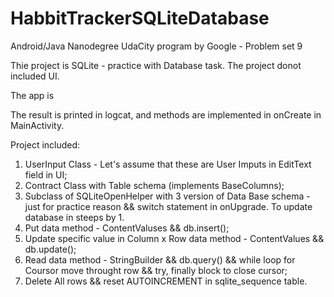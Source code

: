 # HabbitTrackerSQLiteDatabase
Android/Java Nanodegree UdaCity program by Google - Problem set 9

Thie project is SQLite - practice with Database task.
The project donot included UI.

The app is 

The result is printed in logcat, and methods are implemented in onCreate in MainActivity.

Project included:
1. UserInput Class - Let's assume that these are User Imputs in EditText field in UI;
2. Contract Class with Table schema (implements BaseColumns);
3. Subclass of SQLiteOpenHelper with 3 version of Data Base schema - just for practice reason && switch statement in onUpgrade. To update database in steeps by 1.
4. Put data method - ContentValuses && db.insert();
5. Update specific value in Column x Row data method - ContentValues && db.update();
6. Read data method - StringBuilder && db.query() && while loop for Coursor move throught row && try, finally block to close cursor;
7. Delete All rows && reset AUTOINCREMENT in sqlite_sequence table.

